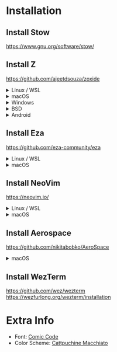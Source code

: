 # Installation

## Install Stow

https://www.gnu.org/software/stow/

## Install Z

https://github.com/ajeetdsouza/zoxide

   <details>
   <summary>Linux / WSL</summary>

> The recommended way to install zoxide is via the install script:
>
> ```sh
> curl -sSfL https://raw.githubusercontent.com/ajeetdsouza/zoxide/main/install.sh | sh
> ```
>
> Or, you can use a package manager:
>
> | Distribution        | Repository              | Instructions                                                                                          |
> | ------------------- | ----------------------- | ----------------------------------------------------------------------------------------------------- |
> | **_Any_**           | **[crates.io]**         | `cargo install zoxide --locked`                                                                       |
> | _Any_               | [asdf]                  | `asdf plugin add zoxide https://github.com/nyrst/asdf-zoxide.git` <br /> `asdf install zoxide latest` |
> | _Any_               | [conda-forge]           | `conda install -c conda-forge zoxide`                                                                 |
> | _Any_               | [guix]                  | `guix install zoxide`                                                                                 |
> | _Any_               | [Linuxbrew]             | `brew install zoxide`                                                                                 |
> | _Any_               | [nixpkgs]               | `nix-env -iA nixpkgs.zoxide`                                                                          |
> | Alpine Linux 3.13+  | [Alpine Linux Packages] | `apk add zoxide`                                                                                      |
> | Arch Linux          | [Arch Linux Extra]      | `pacman -S zoxide`                                                                                    |
> | CentOS 7+           | [Copr]                  | `dnf copr enable atim/zoxide` <br /> `dnf install zoxide`                                             |
> | ~Debian 11+~[^1]    | ~[Debian Packages]~     | ~`apt install zoxide`~                                                                                |
> | Devuan 4.0+         | [Devuan Packages]       | `apt install zoxide`                                                                                  |
> | Exherbo Linux       | [Exherbo packages]      | `cave resolve -x repository/rust` <br /> `cave resolve -x zoxide`                                     |
> | Fedora 32+          | [Fedora Packages]       | `dnf install zoxide`                                                                                  |
> | Gentoo              | [Gentoo Packages]       | `emerge app-shells/zoxide`                                                                            |
> | Manjaro             |                         | `pacman -S zoxide`                                                                                    |
> | openSUSE Tumbleweed | [openSUSE Factory]      | `zypper install zoxide`                                                                               |
> | ~Parrot OS~[^1]     |                         | ~`apt install zoxide`~                                                                                |
> | ~Raspbian 11+~[^1]  | ~[Raspbian Packages]~   | ~`apt install zoxide`~                                                                                |
> | Rhino Linux         | [Pacstall Packages]     | `pacstall -I zoxide-deb`                                                                              |
> | Slackware 15.0+     | [SlackBuilds]           | [Instructions][slackbuilds-howto]                                                                     |
> | Solus               | [Solus Packages]        | `eopkg install zoxide`                                                                                |
> | ~Ubuntu 21.04+~[^1] | ~[Ubuntu Packages]~     | ~`apt install zoxide`~                                                                                |
> | Void Linux          | [Void Linux Packages]   | `xbps-install -S zoxide`                                                                              |

   </details>

   <details>
   <summary>macOS</summary>

> To install zoxide, use a package manager:
>
> | Repository      | Instructions                                                                                          |
> | --------------- | ----------------------------------------------------------------------------------------------------- |
> | **[crates.io]** | `cargo install zoxide --locked`                                                                       |
> | **[Homebrew]**  | `brew install zoxide`                                                                                 |
> | [asdf]          | `asdf plugin add zoxide https://github.com/nyrst/asdf-zoxide.git` <br /> `asdf install zoxide latest` |
> | [conda-forge]   | `conda install -c conda-forge zoxide`                                                                 |
> | [MacPorts]      | `port install zoxide`                                                                                 |
> | [nixpkgs]       | `nix-env -iA nixpkgs.zoxide`                                                                          |
>
> Or, run this command in your terminal:
>
> ```sh
> curl -sSfL https://raw.githubusercontent.com/ajeetdsouza/zoxide/main/install.sh | sh
> ```

   </details>

   <details>
   <summary>Windows</summary>

> zoxide works with PowerShell, as well as shells running in Cygwin, Git
> Bash, and MSYS2.
>
> The recommended way to install zoxide is via `winget`:
>
> ```sh
> winget install ajeetdsouza.zoxide
> ```
>
> Or, you can use an alternative package manager:
>
> | Repository      | Instructions                          |
> | --------------- | ------------------------------------- |
> | **[crates.io]** | `cargo install zoxide --locked`       |
> | [Chocolatey]    | `choco install zoxide`                |
> | [conda-forge]   | `conda install -c conda-forge zoxide` |
> | [Scoop]         | `scoop install zoxide`                |
>
> If you're using Cygwin, Git Bash, or MSYS2, you can also use the install script:
>
> ```sh
> curl -sSfL https://raw.githubusercontent.com/ajeetdsouza/zoxide/main/install.sh | sh
> ```

   </details>

   <details>
   <summary>BSD</summary>

> To install zoxide, use a package manager:
>
> | Distribution  | Repository      | Instructions                    |
> | ------------- | --------------- | ------------------------------- |
> | **_Any_**     | **[crates.io]** | `cargo install zoxide --locked` |
> | DragonFly BSD | [DPorts]        | `pkg install zoxide`            |
> | FreeBSD       | [FreshPorts]    | `pkg install zoxide`            |
> | NetBSD        | [pkgsrc]        | `pkgin install zoxide`          |
>
> Or, run this command in your terminal:
>
> ```sh
> curl -sS https://raw.githubusercontent.com/ajeetdsouza/zoxide/main/install.sh | bash
> ```

   </details>

   <details>
   <summary>Android</summary>

> To install zoxide, use a package manager:
>
> | Repository | Instructions         |
> | ---------- | -------------------- |
> | [Termux]   | `pkg install zoxide` |
>
> Or, run this command in your terminal:
>
> ```sh
> curl -sS https://raw.githubusercontent.com/ajeetdsouza/zoxide/main/install.sh | bash
> ```

   </details>

## Install Eza

https://github.com/eza-community/eza

   <details>
   <summary>Linux / WSL</summary>

> | Distribution | Repository         | Instructions        |
> | ------------ | ------------------ | ------------------- |
> | **_Any_**    | **[crates.io]**    | `cargo install eza` |
> | _Any_        | [Linuxbrew]        | `brew install eza`  |
> | _Any_        | [nixpkgs]          | `nix-env -iA eza`   |
> | Arch Linux   | [Arch Linux Extra] | `pacman -S eza`     |
> | Manjaro      |                    | `pacman -S eza`     |

   </details>

   <details>
   <summary>macOS</summary>

> To install eza, use a package manager:
>
> | Repository      | Instructions        |
> | --------------- | ------------------- |
> | **[crates.io]** | `cargo install eza` |
> | **[Homebrew]**  | `brew install eza`  |
> | [MacPorts]      | `port install eza`  |
> | [nixpkgs]       | `nix-env -iA eza`   |

   </details>

## Install NeoVim

https://neovim.io/

   <details>
   <summary>Linux / WSL</summary>

> | Distribution | Repository         | Instructions                  |
> | ------------ | ------------------ | ----------------------------- |
> | Arch Linux   | [Arch Linux Extra] | `pacman -S neovim`            |
> | Manjaro      |                    | `pacman -S neovim`            |
> | Ubuntu       |                    | `sudo apt-get install neovim` |

   </details>

   <details>
   <summary>macOS</summary>

> To install NeoVim, use a package manager:
>
> | Repository     | Instructions          |
> | -------------- | --------------------- |
> | **[Homebrew]** | `brew install neovim` |
> | [MacPorts]     | `port install neovim` |

   </details>

## Install Aerospace

https://github.com/nikitabobko/AeroSpace

   <details>
   <summary>macOS</summary>

> | Repository     | Instructions                                    |
> | -------------- | ----------------------------------------------- |
> | **[Homebrew]** | `brew install --cask nikitabobko/tap/aerospace` |

   </details>

## Install WezTerm

https://github.com/wez/wezterm
https://wezfurlong.org/wezterm/installation

# Extra Info

* Font: [Comic Code](https://tosche.net/fonts/comic-code)
* Color Scheme: [ Cattpuchine Macchiato ](https://github.com/catppuccin/catppuccin)
